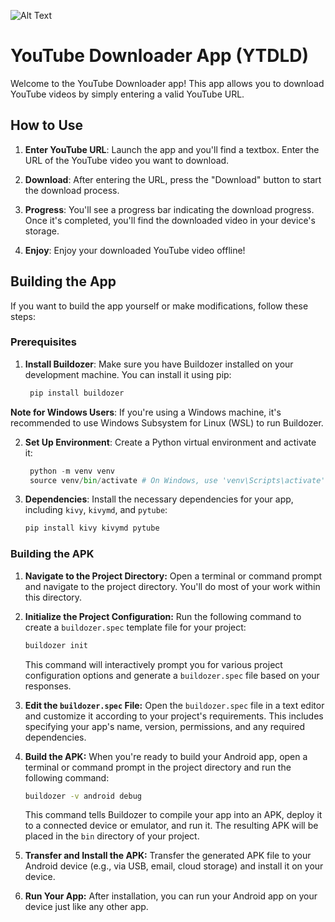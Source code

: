 ![Alt Text](https://github.com/naphtron/YTDLD/logo.png)
# YouTube Downloader App (YTDLD)

Welcome to the YouTube Downloader app! This app allows you to download YouTube videos by simply entering a valid YouTube URL.

## How to Use

1. **Enter YouTube URL**: Launch the app and you'll find a textbox. Enter the URL of the YouTube video you want to download.

2. **Download**: After entering the URL, press the "Download" button to start the download process.

3. **Progress**: You'll see a progress bar indicating the download progress. Once it's completed, you'll find the downloaded video in your device's storage.

4. **Enjoy**: Enjoy your downloaded YouTube video offline!

## Building the App

If you want to build the app yourself or make modifications, follow these steps:

### Prerequisites

1. **Install Buildozer**: Make sure you have Buildozer installed on your development machine. You can install it using pip:
   
   ```bash
    pip install buildozer

**Note for Windows Users**: If you're using a Windows machine, it's recommended to use Windows Subsystem for Linux (WSL) to run Buildozer.

2. **Set Up Environment**: Create a Python virtual environment and activate it:
   
   ```python
    python -m venv venv
    source venv/bin/activate # On Windows, use 'venv\Scripts\activate'

3. **Dependencies**: Install the necessary dependencies for your app, including `kivy`, `kivymd`, and `pytube`:
      ```python
     pip install kivy kivymd pytube
      
### Building the APK

1. **Navigate to the Project Directory:** Open a terminal or command prompt and navigate to the project directory. You'll do most of your work within this directory.

2. **Initialize the Project Configuration:** Run the following command to create a `buildozer.spec` template file for your project:

    ```bash
    buildozer init
    ```

    This command will interactively prompt you for various project configuration options and generate a `buildozer.spec` file based on your responses.

3. **Edit the `buildozer.spec` File:** Open the `buildozer.spec` file in a text editor and customize it according to your project's requirements. This includes specifying your app's name, version, permissions, and any required dependencies.

4. **Build the APK:** When you're ready to build your Android app, open a terminal or command prompt in the project directory and run the following command:

    ```bash
    buildozer -v android debug
    ```

    This command tells Buildozer to compile your app into an APK, deploy it to a connected device or emulator, and run it. The resulting APK will be placed in the `bin` directory of your project.

5. **Transfer and Install the APK:** Transfer the generated APK file to your Android device (e.g., via USB, email, cloud storage) and install it on your device.

6. **Run Your App:** After installation, you can run your Android app on your device just like any other app.

   





